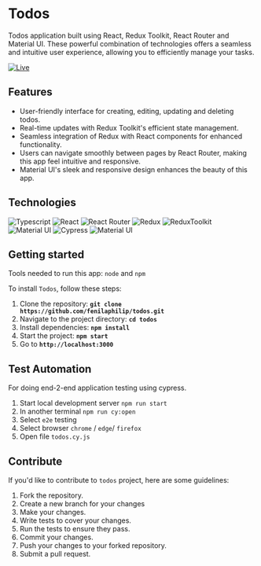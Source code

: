 # Todos

Todos application built using React, Redux Toolkit, React Router and Material UI. These powerful combination of technologies offers a seamless and intuitive user experience, allowing you to efficiently manage your tasks.

[![Live](https://img.shields.io/badge/-Live-blue?&style=flat)](https://deploy-preview-2--stellular-manatee-0253a4.netlify.app/)

## Features

- User-friendly interface for creating, editing, updating and deleting todos.
- Real-time updates with Redux Toolkit's efficient state management.
- Seamless integration of Redux with React components for enhanced functionality.
- Users can navigate smoothly between pages by React Router, making this app feel intuitive and responsive.
- Material UI's sleek and responsive design enhances the beauty of this app.

## Technologies

![Typescript](https://img.shields.io/badge/-Typescript-blue?logo=Typescript&logoColor=white&style=flat)
![React](https://img.shields.io/badge/-ReactJS-lightyellow?logo=react&logoColor=blue&style=flat)
![React Router](https://img.shields.io/badge/-React%20Router-black?logo=reactRouter&logoColor=blue&style=flat)
![Redux](https://img.shields.io/badge/-Redux-darkgreen?logo=Redux&logoColor=white&style=flat)
![ReduxToolkit](https://img.shields.io/badge/-ReduxToolkit-violet?logo=Redux&logoColor=black&style=flat)
![Material UI](https://img.shields.io/badge/-Material%20UI-lightyellow?logo=MUI&logoColor=blue&style=flat)
![Cypress](https://img.shields.io/badge/-Cypress-98FB98?logo=Cypress&logoColor=black&style=flat)
![Material UI](https://img.shields.io/badge/-MUI-black?logo=MUI&logoColor=blue&style=flat)

## Getting started

Tools needed to run this app: `node` and `npm`

To install `Todos`, follow these steps:

1. Clone the repository: **`git clone https://github.com/fenilaphilip/todos.git`**
2. Navigate to the project directory: **`cd todos`**
3. Install dependencies: **`npm install`**
4. Start the project: **`npm start`**
5. Go to **`http://localhost:3000`**

## Test Automation

For doing end-2-end application testing using cypress.

1. Start local development server `npm run start`
2. In another terminal `npm run cy:open`
3. Select `e2e` testing
4. Select browser `chrome` / `edge`/ `firefox`
5. Open file `todos.cy.js`

## **Contribute**

If you'd like to contribute to `todos` project, here are some guidelines:

1. Fork the repository.
2. Create a new branch for your changes
3. Make your changes.
4. Write tests to cover your changes.
5. Run the tests to ensure they pass.
6. Commit your changes.
7. Push your changes to your forked repository.
8. Submit a pull request.
